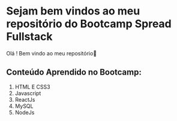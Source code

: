 # Sejam bem vindos ao meu repositório do Bootcamp Spread Fullstack 

Olá ! Bem vindo ao meu repositório:wave:

## Conteúdo Aprendido no Bootcamp:

1. HTML E CSS3
2. Javascript 
3. ReactJs
4. MySQL
5. NodeJs



